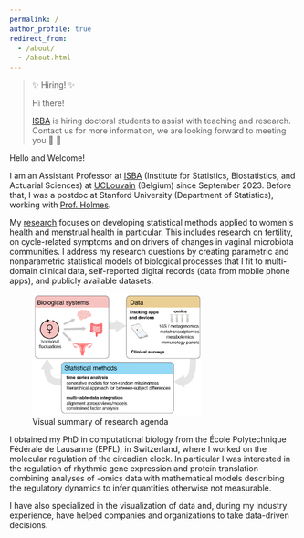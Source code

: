 ```yaml
---
permalink: /
author_profile: true
redirect_from:
  - /about/
  - /about.html
---
```


> ✨ Hiring! ✨
> 
> Hi there!
> 
> [ISBA](https://uclouvain.be/en/research-institutes/lidam/isba) is hiring doctoral students to assist with teaching and research. Contact us for more information, we are looking forward to meeting you 🤗 🤝
>
> 



Hello and Welcome!

I am an Assistant Professor at [ISBA](https://uclouvain.be/en/research-institutes/lidam/isba) (Institute for Statistics, Biostatistics, and Actuarial Sciences) at [UCLouvain](https://uclouvain.be/en/index.html) (Belgium) since September 2023. Before that, I was a postdoc at Stanford University (Department of Statistics), working with [Prof. Holmes](https://statweb.stanford.edu/~susan/susan_person.html).

My [research](/research/) focuses on developing statistical methods applied to women's health and menstrual health in particular. This includes research on fertility, on cycle-related symptoms and on drivers of changes in vaginal microbiota communities. I address my research questions by creating parametric and nonparametric statistical models of biological processes that I fit to multi-domain clinical data, self-reported digital records (data from mobile phone apps), and publicly available datasets.


<figure>
<img src="/images/home/figures_Summary.png" alt="Visual summary of research agenda." style="width:70%">

<figcaption align = "left">
Visual summary of research agenda</figcaption>
</figure>


I obtained my PhD in computational biology from the École Polytechnique Fédérale de Lausanne (EPFL), in Switzerland, where I worked on the molecular regulation of the circadian clock. In particular I was interested in the regulation of rhythmic gene expression and protein translation combining analyses of -omics data with mathematical models describing the regulatory dynamics to infer quantities otherwise not measurable.

I have also specialized in the visualization of data and, during my industry experience, have helped companies and organizations to take data-driven decisions.
